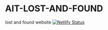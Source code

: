 # AIT-LOST-AND-FOUND
 lost and found website
[![Netlify Status](https://api.netlify.com/api/v1/badges/17195710-0ae1-4ae7-be01-1ee8aa1e2ebb/deploy-status)](https://app.netlify.com/sites/aitlostfound/deploys)